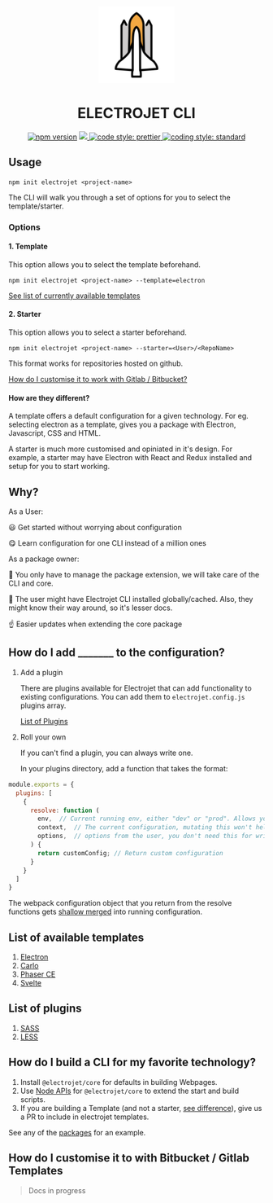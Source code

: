 <div align="center">
  <img src="logo.svg" alt="logo rocket" height="150">
  <h1>ELECTROJET CLI</h1>
  <a href="https://badge.fury.io/js/create-electrojet"><img src="https://badge.fury.io/js/create-electrojet.svg" alt="npm version" height="18"></a>
  <a href="https://circleci.com/gh/BoyWithSilverWings/create-electrojet">
    <img src="https://circleci.com/gh/BoyWithSilverWings/create-electrojet/tree/master.svg?style=svg" />
  </a>
  <a href="#badge">
    <img alt="code style: prettier" src="https://img.shields.io/badge/code_style-prettier-ff69b4.svg?style=flat-square">
  </a>
  <a href="https://standardjs.com">
    <img alt="coding style: standard" src="https://img.shields.io/badge/code_style-standard-brightgreen.svg">
  </a>
</div>


## Usage

```
npm init electrojet <project-name>
```

The CLI will walk you through a set of options for you to select the template/starter. 

### Options

#### 1. Template

This option allows you to select the template beforehand.

```
npm init electrojet <project-name> --template=electron
```

[See list of currently available templates](https://github.com/BoyWithSilverWings/create-electrojet#list-of-available-templates)

#### 2. Starter

This option allows you to select a starter beforehand.

```
npm init electrojet <project-name> --starter=<User>/<RepoName>
```

This format works for repositories hosted on github. 

[How do I customise it to work with Gitlab /  Bitbucket?](https://github.com/BoyWithSilverWings/create-electrojet#)

#### How are they different?

A template offers a default configuration for a given technology. For eg. selecting electron as a template, gives you a package with Electron, Javascript, CSS and HTML.

A starter is much more customised and opiniated in it's design. For example, a starter may have Electron with React and Redux installed and setup for you to start working.

## Why?

As a User:

:smiley: Get started without worrying about configuration

:yum: Learn configuration for one CLI instead of a million ones

As a package owner:

:wrench: You only have to manage the package extension, we will take care of the CLI and core.

:rocket: The user might have Electrojet CLI installed globally/cached. Also, they might know their way around, so it's lesser docs.

:point_up: Easier updates when extending the core package

## How do I add _______ to the configuration?

1. Add a plugin

    There are plugins available for Electrojet that can add functionality to existing configurations. 
    You can add them to `electrojet.config.js` plugins array.

    [List of Plugins](https://github.com/BoyWithSilverWings/create-electrojet#list-of-plugins)

2. Roll your own

    If you can't find a plugin, you can always write one. 

    In your plugins directory, add a function that takes the format:

  ```js
  module.exports = {
    plugins: [
      {
        resolve: function (
          env,  // Current running env, either "dev" or "prod". Allows you to create multiple configs for development and production
          context,  // The current configuration, mutating this won't help
          options,  // options from the user, you don't need this for writing custom config
        ) {
          return customConfig; // Return custom configuration
        }
      }
    ]
  }
  ```

  The webpack configuration object that you return from the resolve functions gets [shallow merged](https://github.com/survivejs/webpack-merge#mergesmartconfiguration-configuration) into running configuration. 

## List of available templates

1. [Electron](https://github.com/BoyWithSilverWings/create-electrojet/tree/master/packages/electron)
2. [Carlo](https://github.com/BoyWithSilverWings/create-electrojet/tree/master/packages/carlo)
3. [Phaser CE](https://github.com/BoyWithSilverWings/create-electrojet/tree/master/packages/phaser-ce)
3. [Svelte](https://github.com/BoyWithSilverWings/create-electrojet/tree/master/packages/svelte)


## List of plugins

1. [SASS](https://github.com/BoyWithSilverWings/create-electrojet/tree/master/plugins/sass)
2. [LESS](https://github.com/BoyWithSilverWings/create-electrojet/tree/master/plugins/less)

## How do I build a CLI for my favorite technology?

1. Install `@electrojet/core` for defaults in building Webpages. 
2. Use [Node APIs](https://github.com/BoyWithSilverWings/create-electrojet/tree/master/packages/core#node-api) for `@electrojet/core` to extend the start and build scripts.
3. If you are building a Template (and not a starter, [see difference](https://github.com/BoyWithSilverWings/create-electrojet#how-are-they-different)), give us a PR to include in electrojet templates.

See any of the [packages](https://github.com/BoyWithSilverWings/create-electrojet/tree/master/packages) for an example.

## How do I customise it to with Bitbucket / Gitlab Templates

> Docs in progress
